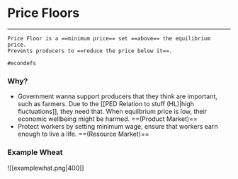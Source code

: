 # Price Floors
---
```ad-definition
Price Floor is a ==minimum price== set ==above== the equilibrium price.
Prevents producers to ==reduce the price below it==.

#econdefs
```

### Why?
- Government wanna support producers that they think are important, such as farmers. Due to the [[PED Relation to stuff (HL)|high fluctuations]], they need that. When equilbrium price is low, their economic wellbeing might be harmed. ==(Product Market)==
- Protect workers by setting minimum wage, ensure that workers earn enough to live a life. ==(Resource Market)==

### Example Wheat
![[examplewhat.png|400]]